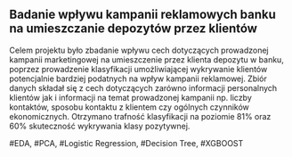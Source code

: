 ## Badanie wpływu kampanii reklamowych banku na umieszczanie depozytów przez klientów ##

Celem projektu było zbadanie wpływu cech dotyczących prowadzonej kampanii marketingowej na umieszczenie przez klienta depozytu w banku, poprzez prowadzenie klasyfikacji umożliwiającej wykrywanie klientów potencjalnie bardziej podatnych na wpływ kampanii reklamowej. Zbiór danych składał się z cech dotyczących zarówno informacji personalnych klientów jak i informacji na temat prowadzonej kampanii np. liczby kontaktów, sposobu kontaktu z klientem czy ogólnych czynników ekonomicznych. Otrzymano trafność klasyfikacji na poziomie 81% oraz 60% skuteczność wykrywania klasy pozytywnej.


#EDA, #PCA, #Logistic Regression, #Decision Tree, #XGBOOST
